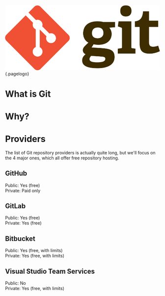 <!-- TITLE: Git -->
<!-- SUBTITLE: Guide on connecting to various Git providers -->
![Git Logo](/uploads/page-icons/git-logo.png "Git Logo"){.pagelogo}
# What is Git

# Why?

# Providers
The list of Git repository providers is actually quite long, but we'll focus on the 4 major ones, which all offer free repository hosting.

## GitHub

Public: Yes (free)  
Private: Paid only

## GitLab

Public: Yes (free)  
Private: Yes (free)

## Bitbucket

Public: Yes (free, with limits)  
Private: Yes (free, with limits)

## Visual Studio Team Services

Public: No  
Private: Yes (free, with limits)
